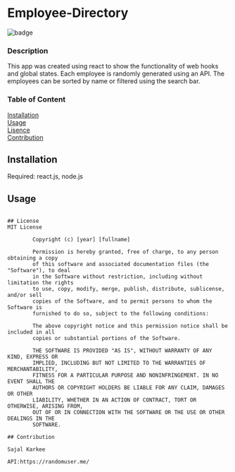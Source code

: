 # Employee-Directory

![badge](https://img.shields.io/badge/MIT-green)


### Description
This app was created using react to show the functionality of web hooks and global states. Each employee is randomly generated using an API. The employees can be sorted by name or filtered using the search bar.

### Table of Content  
[Installation](#Installation)  
[Usage](#Usage)  
[Lisence](#License)  
[Contribution](#custom-cont)  


## Installation 
Required: react.js, node.js

## Usage
```npm start

## License
MIT License

        Copyright (c) [year] [fullname]
        
        Permission is hereby granted, free of charge, to any person obtaining a copy
        of this software and associated documentation files (the "Software"), to deal
        in the Software without restriction, including without limitation the rights
        to use, copy, modify, merge, publish, distribute, sublicense, and/or sell
        copies of the Software, and to permit persons to whom the Software is
        furnished to do so, subject to the following conditions:
        
        The above copyright notice and this permission notice shall be included in all
        copies or substantial portions of the Software.
        
        THE SOFTWARE IS PROVIDED "AS IS", WITHOUT WARRANTY OF ANY KIND, EXPRESS OR
        IMPLIED, INCLUDING BUT NOT LIMITED TO THE WARRANTIES OF MERCHANTABILITY,
        FITNESS FOR A PARTICULAR PURPOSE AND NONINFRINGEMENT. IN NO EVENT SHALL THE
        AUTHORS OR COPYRIGHT HOLDERS BE LIABLE FOR ANY CLAIM, DAMAGES OR OTHER
        LIABILITY, WHETHER IN AN ACTION OF CONTRACT, TORT OR OTHERWISE, ARISING FROM,
        OUT OF OR IN CONNECTION WITH THE SOFTWARE OR THE USE OR OTHER DEALINGS IN THE
        SOFTWARE.

## Contribution

Sajal Karkee

API:https://randomuser.me/
